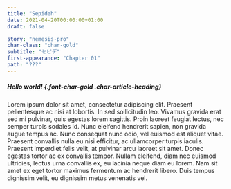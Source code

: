 ```yaml
---
title: "Sepideh"
date: 2021-04-20T00:00:00+01:00
draft: false

story: "nemesis-pro"
char-class: "char-gold"
subtitle: "セピデ"
first-appearance: "Chapter 01"
path: "???"
---
```


##### Hello world! {.font-char-gold .char-article-heading}

Lorem ipsum dolor sit amet, consectetur adipiscing elit. Praesent pellentesque ac nisi at lobortis. In sed sollicitudin leo. Vivamus gravida erat sed mi pulvinar, quis egestas lorem sagittis. Proin laoreet feugiat lectus, nec semper turpis sodales id. Nunc eleifend hendrerit sapien, non gravida augue tempus ac. Nunc consequat nunc odio, vel euismod est aliquet vitae. Praesent convallis nulla eu nisi efficitur, ac ullamcorper turpis iaculis. Praesent imperdiet felis velit, at pulvinar arcu laoreet sit amet. Donec egestas tortor ac ex convallis tempor. Nullam eleifend, diam nec euismod ultricies, lectus urna convallis ex, eu lacinia neque diam eu lorem. Nam sit amet ex eget tortor maximus fermentum ac hendrerit libero. Duis tempus dignissim velit, eu dignissim metus venenatis vel.
